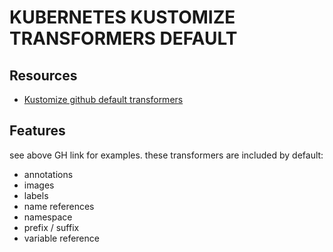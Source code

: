 # KUBERNETES KUSTOMIZE TRANSFORMERS DEFAULT

## Resources
- [Kustomize github default transformers](https://github.com/kubernetes-sigs/kustomize/blob/master/examples/transformerconfigs/README.md)

## Features
see above GH link for examples.
these transformers are included by default:
- annotations
- images
- labels
- name references
- namespace
- prefix / suffix
- variable reference